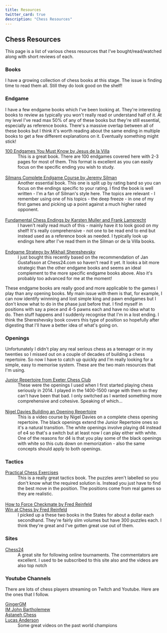 ```yaml
---
title: Resources
twitter_card: true
description: "Chess Resources"
---
```


## Chess Resources

This page is a list of various chess resources that I've bought/read/watched along with short reviews of each.

### Books

I have a growing collection of chess books at this stage. The issue is finding time to read them all. Still they do look good on the shelf!

### Endgame

I have a few endgame books which I've been looking at. They're interesting books to review as typically you won't really read or understand half of it. At my level I've read max 50% of any of these books but they're still essential, especially as reference books. There's a massive overlap between all of these books but I think it's worth reading about the same ending in multiple books to get a few different explanations on it. Eventually something might stick!

<dl>
  <dt><a href="https://www.amazon.co.uk/100-Endgames-You-Must-Know/dp/9056912445">100 Endgames You Must Know by Jesus de la Villa</a></dt>
  <dd>This is a great book. There are 100 endgames covered here with 2-3 pages for most of them. This format is excellent as you can easily focus on the specific ending you wish to study.</dd>
  <br>
  
  <dt><a href="https://www.amazon.co.uk/SILMANS-COMPL-ENDGAME-COURSE-Beginner-Master/dp/1890085103">Silmans Complete Endgame Course by Jeremy Silman</a></dt>
  <dd>Another essential book. This one is split up by rating band so you can focus on the endings specific to your rating. I find the book is well written - I'm a fan of Silman's style here. The topics are relevant - I remember using one of his topics - the deep freeze - in one of my first games and picking up a point against a much higher rated opponent.</dd>
  <br>
  
  <dt><a href="https://www.amazon.co.uk/d/Books/Fundamental-Chess-Endings-Endgame-Encyclopaedia-21st-Century/1901983536">Fundamental Chess Endings by Karsten Muller and Frank Lamprecht</a></dt>
  <dd>I haven't really read much of this - mainly have it to look good on my shelf! It's really comprehensive - not one to be read end to end but instead used as a reference book as needed. I typically look up endings here after I've read them in the Silman or de la Villa books.</dd>
  <br>
  
  <dt><a href="https://www.amazon.co.uk/Endgame-Strategy-Mikhail-Shereshevsky-ebook/dp/B00BU4CAPS">Endgame Strategy by Mikhail Shereshevsky</a></dt>
  <dd>I just bought this recently based on the recommendation of Jan Gustafsson at Chess24.com so haven't read it yet. It looks a bit more strategic than the other endgame books and seems an ideal complement to the more specific endgame books above. Also it's probably too advanced for me at the moment!</dd>
</dl>

These endgame books are really good and more applicable to the games I play than any opening books. My main issue with them is that, for example, I can now identify winnning and lost simple king and pawn endgames but I don't know what to do in the phase just before that. I find myself in positions with say a piece and 4-5 pawns each and have no idea what to do. Then stuff happens and I suddenly recognise that I'm in a lost ending. I think the Shereshevsky book covers this type of position so hopefully after digesting that I'll have a better idea of what's going on.

### Openings

Unfortunately I didn't play any real serious chess as a teenager or in my twenties so I missed out on a couple of decades of building a chess repertoire. So now I have to catch up quickly and I'm really looking for a simple, easy to memorise system. These are the two main resources that I'm using.

<dl>
  <dt><a href="http://exeterchessclub.org.uk/x/FTP/JuniorRepertoire.pdf">Junior Repertoire from Exeter Chess Club</a></dt>
  <dd>These were the openings I used when I first started playing chess seriously in 2014. I played in the 1400-1500 range with them so they can't have been that bad. I only switched as I wanted something more comprehensive and cohesive. Speaking of which...
  </dd>
  <br>
  
  <dt><a href="http://tigerchess.com/">Nigel Davies Building an Opening Repertoire</a></dt>
  <dd>This is a video course by Nigel Davies on a complete chess opening repertoire. The black openings extend the Junior Repertoire ones so it's a natural transition. The white openings involve playing d4 instead of e4 so that's a switch but at least now I can play either with white. One of the reasons for d4 is that you play some of the black openings with white so this cuts down on memorization - also the same concepts should apply to both openings.
  </dd>
</dl>

### Tactics

<dl>
<dt><a href="https://www.amazon.co.uk/product-reviews/1587368013">Practical Chess Exercises</a></dt>
<dd>
This is a really great tactics book. The puzzles aren't labelled so you don't know what the required solution is. Instead you just have to find the best move in the position. The positions come from real games so they are realistic.
</dd>
<br>

<dt><a href="https://www.amazon.co.uk/Win-Chess-New-Algebraic-Dover/dp/0486418782">How to Force Checkmate by Fred Reinfeld</a></dt>
<dt><a href="https://www.amazon.co.uk/How-Force-Checkmate-Fred-Reinfeld/dp/0486204391">Win at Chess by Fred Reinfeld</a></dt>
<dd>
I picked up a these two books in the States for about a dollar each secondhand. They're fairly slim volumes but have 300 puzzles each. I think they're great and I've gotten great use out of them.
</dd>

</dl>

<!--


-->

<!--

### Chess Biographies

My Great Predecessors - Garry Kasparov: I have a couple of these. Nigel Short calls these the great unread collection and that's pretty much the case with mine also! I just dip in and out of them.

The Life and Games of Mikhail Tal - Mikhail Tal: This is an interesting book as it's a chess autobiography and an annotated game collection all in one. Again I've just dipped in and out of this but the parts I've read are very interesting.

-->


<!--
 
### Annotated Collections
* Logical Chess Move by Move - Irving Chernev
* Understanding Chess Move by Move - Junn Nunn 

-->

### Sites

<dl>
  <dt><a href="http://www.chess24.com">Chess24</a></dt>
  <dd>A great site for following online tournaments. The commentators are excellent. I used to be subscribed to this site also and the videos are also top notch</dd>
</dl>
 
### Youtube Channels

There are lots of chess players streaming on Twitch and Youtube. Here are the ones that I follow.

<dl>
<dt><a href="https://www.youtube.com/channel/UClV9nqHHcsrm2krkFDPPr-g"> GingerGM</a></dt>
<dt><a href="https://www.youtube.com/channel/UC6hOVYvNn79Sl1Fc1vx2mYA"> IM John Bartholemew</a></dt>
<dt><a href="https://www.youtube.com/channel/UCNB4vCw1iI8c-vMkgPZIz5w"> Astaneh Chess</a></dt>
<dt><a href="https://www.youtube.com/channel/UCDNozeBDWSFSvGUkcKJEfSA"> Lucas Anderson</a></dt>
<dd> Some great videos on the past world champions</dd>
</dl>


<!--

Chess Structures - Mauricio Flores Rios




Seirawan: Winning Chess Strategies. Yasser Seirawan has written an excellent series of Winning Chess ... books. I read these years ago and found them invaluable in learning chess. Highly recommended. He has a great writing style and also comes across really well as a broadcaster. One of my favourite chess authors/presenters.
Yusupov - boost your chess: I have the collection of these and am working my way through book 1. This is a long term project and hopefully it will pay off. The books are well done and structured well with each book 20 lessons and excercises to reinforce the lessons.
Bronstein Zurich: This book comes recommended from lots of sites. It covers the 1953 Candidates tournament in Zurich. I'm finiding it a really good book. There's not much opening theory or long thickets of variations. Instead each game focuses on the middlegame strategies. I have the [games][] online here so that I can play along as I'm reading.



Art of Attack in Chess
Chess Structures
Chess Tactics from scratch
Improve Your Chess Pattern Recognition by Arthur Van Der Oudeweetering
Petrosian Move By Move by Thomas Engqvist

-->